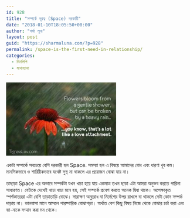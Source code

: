 ```yaml
---
id: 928
title: "সম্পর্কে দূরত্ব (Space) দরকারী"
date: "2018-01-10T18:05:50+00:00"
author: "শর্মা লুনা"
layout: post
guid: "https://sharmaluna.com/?p=928"
permalink: /space-is-the-first-need-in-relationship/
categories:
  - দিনলিপি
  - মাথাব্যাথা
---
```


[![](/assets/images/wp-content/uploads/2018/01/space_in_relationships_flower-300x200-1.jpg)](/assets/images/wp-content/uploads/2018/01/space_in_relationships_flower-300x200-1.jpg)

একটা সম্পর্কে সবচেয়ে বেশি দরকারী হল Space. সমস্যা হল এ বিষয়ে আমাদের বোধ এবং ধারণা খুব কম। মানসিকভাবে ও শারিরীকভাবে যথেষ্ট সুস্থ না থাকলে এর প্রয়োজন বোঝা যায় না।

তাছাড়া Space এর অভাবে সম্পর্কটা যখন খাচা হয়ে যায় একমাত্র তখন ছাড়া এটা আমরা অনুভব করতে পারিনা সাধারণত। যেটাকে দেখেই খাচা খাচা মনে হয়, সেই সম্পর্কে প্রবেশ করতে অনেক দ্বিধা থাকে। অপেক্ষাকৃত স্পর্শকাতররা এটা বেশি তাড়াতাড়ি বোঝে। সারাক্ষণ অনুরোধ বা নির্দেশের উপর রাখলে বা থাকলে সেটা কোন সম্পর্ক দাড়ায় না। ভালবাসা মানে আসলে পারষ্পারিক বোঝাপড়া। অর্থাত বেশ কিছু বিষয় নিজে থেকে বোঝার চর্চা করা এবং হ্যা-নাকে সম্মান করা মন থেকে।
